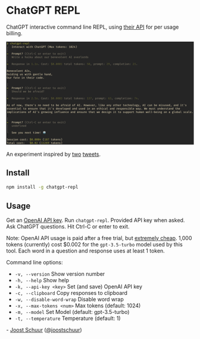 # ChatGPT REPL

ChatGPT interactive command line REPL, using [their API](https://platform.openai.com/docs/guides/chat) for per usage billing.

<p align="center">
  <img src="https://github.com/jschuur/chatgpt-repl/blob/main/screenshot.png?raw=true" alt="Screenshot of the chatgpt-repl shell command in action, replying with a reassuring haiku to the prompt 'write a haiku about benevolent AI overlords'">
</p>

An experiment inspired by [two](https://twitter.com/sandbags/status/1631933273487048704) [tweets](https://twitter.com/joostschuur/status/1631948339599093763).

## Install

```bash
npm install -g chatgpt-repl
```

## Usage

Get an [OpenAI API key](https://platform.openai.com/account/api-keys). Run `chatgpt-repl`. Provided API key when asked. Ask ChatGPT questions. Hit Ctrl-C or enter to exit.

Note: OpenAI API usage is paid after a free trial, but [extremely cheap](https://openai.com/pricing). 1,000 tokens (currently) cost $0.002 for the `gpt-3.5-turbo` model used by this tool. Each word in a question and response uses at least 1 token.

Command line options:

- `-v, --version` Show version number
- `-h, --help` Show help
- `-k, --api-key <key>` Set (and save) OpenAI API key
- `-c, --clipboard` Copy responses to clipboard
- `-w, --disable-word-wrap` Disable word wrap
- `-x, --max-tokens <num>` Max tokens (default: 1024)
- `-m, --model` <model> Set Model (default: gpt-3.5-turbo)
- `-t, --temperature` <num> Temperature (default: 1)

\- [Joost Schuur](https://joostschuur.com) ([@joostschuur](https://twitter.com/joostschuur))

